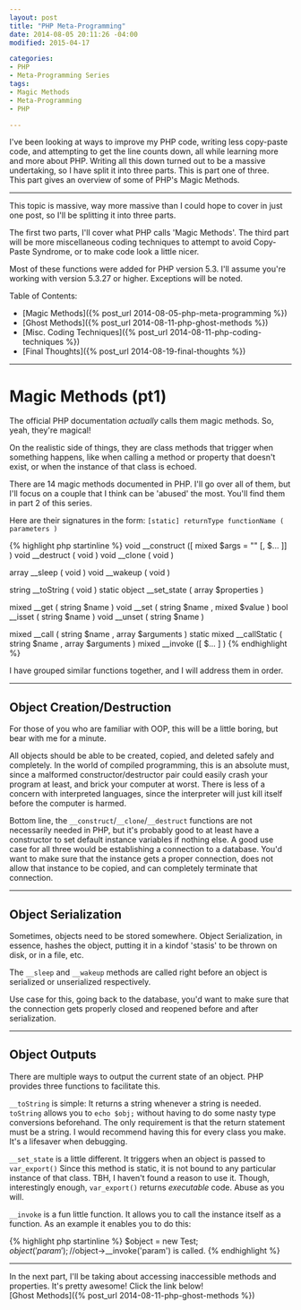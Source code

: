 ```yaml
---
layout: post
title: "PHP Meta-Programming"
date: 2014-08-05 20:11:26 -04:00
modified: 2015-04-17

categories:
- PHP
- Meta-Programming Series
tags:
- Magic Methods
- Meta-Programming
- PHP

---
```

I've been looking at ways to improve my PHP code, writing less copy-paste code, and
attempting to get the line counts down, all while learning more and more about PHP.
Writing all this down turned out to be a massive undertaking, so I have split it into
three parts. This is part one of three.  
This part gives an overview of some of PHP's Magic Methods.

* * *

This topic is massive, way more massive than I could hope to cover in just one post,
so I'll be splitting it into three parts.

The first two parts, I'll cover what PHP calls 'Magic Methods'. The third part will be
more miscellaneous coding techniques to attempt to avoid Copy-Paste Syndrome, or to
make code look a little nicer.

Most of these functions were added for PHP version 5.3.
I'll assume you're working with version 5.3.27 or higher.
Exceptions will be noted.

Table of Contents:

*   [Magic Methods]({% post_url 2014-08-05-php-meta-programming %})
*   [Ghost Methods]({% post_url 2014-08-11-php-ghost-methods %})
*   [Misc. Coding Techniques]({% post_url 2014-08-11-php-coding-techniques %})
*   [Final Thoughts]({% post_url 2014-08-19-final-thoughts %})

* * *

# Magic Methods (pt1)

The official PHP documentation _actually_ calls them magic methods.
So, yeah, they're magical!

On the realistic side of things, they are class methods that trigger when something
happens, like when calling a method or property that doesn't exist,
or when the instance of that class is echoed.

There are 14 magic methods documented in PHP. I'll go over all of them,
but I'll focus on a couple that I think can be 'abused' the most.
You'll find them in part 2 of this series.

Here are their signatures in the form: `[static] returnType functionName ( parameters )`

{% highlight php startinline %}
void __construct ([ mixed $args = "" [, $... ]] )
void __destruct ( void )
void __clone ( void )

array __sleep ( void )
void __wakeup ( void )

string __toString ( void )
static object __set_state ( array $properties )

mixed __get ( string $name )
void __set ( string $name , mixed $value )
bool __isset ( string $name )
void __unset ( string $name )

mixed __call ( string $name , array $arguments )
static mixed __callStatic ( string $name , array $arguments )
mixed __invoke ([ $... ] )
{% endhighlight %}

I have grouped similar functions together, and I will address them in order.

* * *

## Object Creation/Destruction

For those of you who are familiar with OOP, this will be a little boring,
but bear with me for a minute.

All objects should be able to be created, copied, and deleted safely and completely.
In the world of compiled programming, this is an absolute must, since a malformed
constructor/destructor pair could easily crash your program at least, and brick your computer
at worst. There is less of a concern with interpreted languages, since the interpreter will
just kill itself before the computer is harmed.

Bottom line, the `__construct`/`__clone`/`__destruct` functions are not necessarily
needed in PHP, but it's probably good to at least have a constructor to set default
instance variables if nothing else. A good use case for all three would be
establishing a connection to a database. You'd want to make sure that the
instance gets a proper connection, does not allow that instance to be copied,
and can completely terminate that connection.

* * *

## Object Serialization

Sometimes, objects need to be stored somewhere. Object Serialization, in essence, hashes
the object, putting it in a kindof 'stasis' to be thrown on disk, or in a file, etc.

The `__sleep` and `__wakeup` methods are called right before an object is serialized or
unserialized respectively.

Use case for this, going back to the database, you'd want to make sure that the connection
gets properly closed and reopened before and after serialization.

* * *

## Object Outputs

There are multiple ways to output the current state of an object.
PHP provides three functions to facilitate this.

`__toString` is simple: It returns a string whenever a string is needed. `toString` allows you to `echo $obj;`
without having to do some nasty type conversions beforehand. The only requirement is
that the return statement must be a string. I would recommend having this for every
class you make. It's a lifesaver when debugging.

`__set_state` is a little different. It triggers when an object is passed to `var_export()`
Since this method is static, it is not bound to any particular instance of that class.
TBH, I haven't found a reason to use it. Though, interestingly enough, `var_export()`
returns _executable_ code. Abuse as you will.

`__invoke` is a fun little function. It allows you to call the instance itself as a function.
As an example it enables you to do this:

{% highlight php startinline %}
$object = new Test;
$object('param'); //$object->__invoke('param') is called.
{% endhighlight %}

* * *

In the next part, I'll be taking about accessing inaccessible methods and properties.
It's pretty awesome! Click the link below!  
[Ghost Methods]({% post_url 2014-08-11-php-ghost-methods %})
